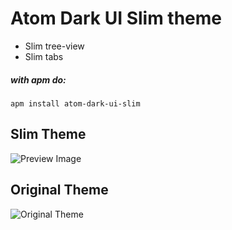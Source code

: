 # Atom Dark UI Slim theme

 * Slim tree-view
 * Slim tabs

##### with apm do:
```
apm install atom-dark-ui-slim
```


## Slim Theme
![Preview Image](https://f.cloud.github.com/assets/848347/2278351/b5605cac-9f52-11e3-95d2-33e9f634b384.png)

## Original Theme
![Original Theme](https://f.cloud.github.com/assets/848347/2278371/21730980-9f53-11e3-89f3-0e15d34dbff3.png)
